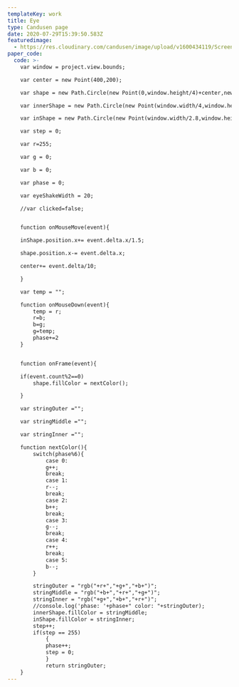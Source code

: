 ```yaml
---
templateKey: work
title: Eye
type: Candusen page
date: 2020-07-29T15:39:50.583Z
featuredimage:
  - https://res.cloudinary.com/candusen/image/upload/v1600434119/Screen_Shot_2020-09-18_at_9.01.35_AM_u1hkmx.png
paper_code:
  code: >-
    var window = project.view.bounds;

    var center = new Point(400,200);

    var shape = new Path.Circle(new Point(0,window.height/4)+center,new Size(window.width*.65,(window.height*.65)));

    var innerShape = new Path.Circle(new Point(window.width/4,window.height/4)+center,new Size(window.width*.40,(window.height*.40)));

    var inShape = new Path.Circle(new Point(window.width/2.8,window.height/3.5)+center,new Size(window.width*.18,window.height*.2));

    var step = 0;

    var r=255;

    var g = 0;

    var b = 0;

    var phase = 0;

    var eyeShakeWidth = 20;

    //var clicked=false;


    function onMouseMove(event){

    inShape.position.x+= event.delta.x/1.5;

    shape.position.x-= event.delta.x;

    center+= event.delta/10;

    }

    var temp = "";

    function onMouseDown(event){
    	temp = r;
    	r=b;
    	b=g;
    	g=temp;
    	phase+=2
    }


    function onFrame(event){

    if(event.count%2==0)
    	shape.fillColor = nextColor();

    }

    var stringOuter ="";

    var stringMiddle ="";

    var stringInner ="";

    function nextColor(){
    	switch(phase%6){
    		case 0:
    		g++;
    		break;
    		case 1:
    		r--;
    		break;
    		case 2:
    		b++;
    		break;
    		case 3:
    		g--;
    		break;
    		case 4:
    		r++;
    		break;
    		case 5:
    		b--;
    	}

    	stringOuter = "rgb("+r+","+g+","+b+")";
    	stringMiddle = "rgb("+b+","+r+","+g+")";
    	stringInner = "rgb("+g+","+b+","+r+")";
    	//console.log('phase: '+phase+" color: "+stringOuter);
    	innerShape.fillColor = stringMiddle;
    	inShape.fillColor = stringInner;
    	step++;
    	if(step == 255)
    		{
    		phase++;
    		step = 0;
    		}
    		return stringOuter;
    }
---
```

